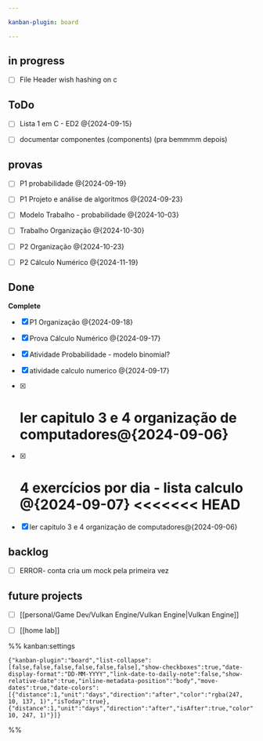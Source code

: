 ```yaml
---

kanban-plugin: board

---
```


## in progress

- [ ] File Header wish hashing on c


## ToDo

- [ ] Lista 1 em C - ED2 @{2024-09-15}
- [ ] documentar componentes (components) (pra bemmmm depois)


## provas

- [ ] P1 probabilidade @{2024-09-19}
- [ ] P1 Projeto e análise de algoritmos @{2024-09-23}
- [ ] Modelo Trabalho - probabilidade @{2024-10-03}
- [ ] Trabalho Organização @{2024-10-30}
- [ ] P2 Organização @{2024-10-23}
- [ ] P2 Cálculo Numérico @{2024-11-19}


## Done

**Complete**
- [x] P1 Organização @{2024-09-18}
- [x] Prova Cálculo Numérico @{2024-09-17}
- [x] Atividade Probabilidade - modelo binomial?
- [x] atividade calculo numerico @{2024-09-17}
- [x] ler capitulo 3 e 4 organização de computadores@{2024-09-06}
	=======
- [x] 4 exercícios por dia - lista calculo @{2024-09-07}
	<<<<<<< HEAD
	=======
- [x] ler capitulo 3 e 4 organização de computadores@{2024-09-06}


## backlog

- [ ] ERROR- conta cria um mock pela primeira vez


## future projects

- [ ] [[personal/Game Dev/Vulkan Engine/Vulkan Engine|Vulkan Engine]]
- [ ] [[home lab]]




%% kanban:settings
```
{"kanban-plugin":"board","list-collapse":[false,false,false,false,false,false],"show-checkboxes":true,"date-display-format":"DD-MM-YYYY","link-date-to-daily-note":false,"show-relative-date":true,"inline-metadata-position":"body","move-dates":true,"date-colors":[{"distance":1,"unit":"days","direction":"after","color":"rgba(247, 10, 137, 1)","isToday":true},{"distance":1,"unit":"days","direction":"after","isAfter":true,"color":"rgba(152, 10, 247, 1)"}]}
```
%%